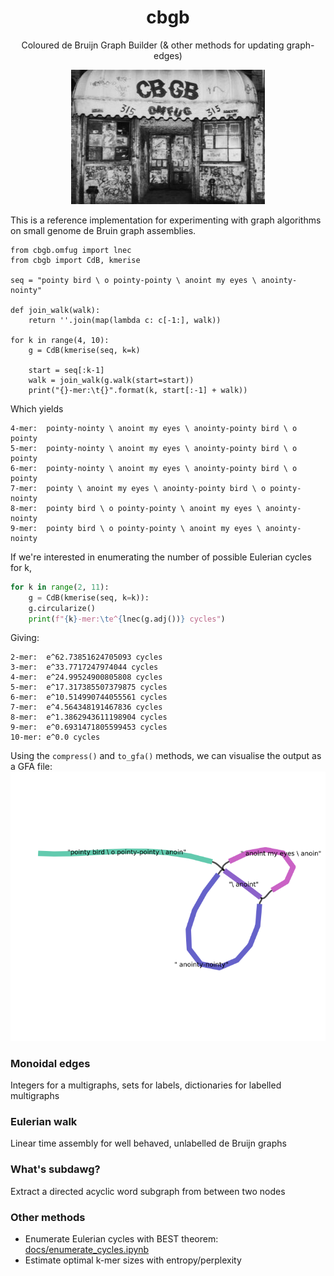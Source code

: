 <div class="title-block" style="text-align: center;" align="center">

# cbgb
Coloured de Bruijn Graph Builder (& other methods for updating graph-edges)

![CBGB OMGFUG](docs/cbgb.jpg)

</div>

This is a reference implementation for experimenting with graph algorithms on small
genome de Bruin graph assemblies.

```python3
from cbgb.omfug import lnec
from cbgb import CdB, kmerise

seq = "pointy bird \ o pointy-pointy \ anoint my eyes \ anointy-nointy"

def join_walk(walk):
    return ''.join(map(lambda c: c[-1:], walk))

for k in range(4, 10):
    g = CdB(kmerise(seq, k=k)

    start = seq[:k-1]
    walk = join_walk(g.walk(start=start))
    print("{}-mer:\t{}".format(k, start[:-1] + walk))
```
Which yields
```
4-mer:	pointy-nointy \ anoint my eyes \ anointy-pointy bird \ o pointy
5-mer:	pointy-nointy \ anoint my eyes \ anointy-pointy bird \ o pointy
6-mer:	pointy-nointy \ anoint my eyes \ anointy-pointy bird \ o pointy
7-mer:	pointy \ anoint my eyes \ anointy-pointy bird \ o pointy-nointy
8-mer:	pointy bird \ o pointy-pointy \ anoint my eyes \ anointy-nointy
9-mer:	pointy bird \ o pointy-pointy \ anoint my eyes \ anointy-nointy
``` 
If we're interested in enumerating the number of possible Eulerian cycles
for k,
```python
for k in range(2, 11):
    g = CdB(kmerise(seq, k=k)):
    g.circularize()
    print(f"{k}-mer:\te^{lnec(g.adj())} cycles")
```

Giving:

```
2-mer:	e^62.73851624705093 cycles
3-mer:	e^33.7717247974044 cycles
4-mer:	e^24.99524900805808 cycles
5-mer:	e^17.317385507379875 cycles
6-mer:	e^10.514990744055561 cycles
7-mer:	e^4.564348191467836 cycles
8-mer:	e^1.3862943611198904 cycles
9-mer:	e^0.6931471805599453 cycles
10-mer:	e^0.0 cycles
```

Using the `compress()` and `to_gfa()` methods, we can visualise the output as a GFA file: ![Pointy bird alignment for k=9](docs/mergedbird.png)

### Monoidal edges
Integers for a multigraphs, sets for labels, dictionaries for labelled multigraphs

### Eulerian walk
Linear time assembly for well behaved, unlabelled de Bruijn graphs

### What's subdawg?
Extract a directed acyclic word subgraph from between two nodes

### Other methods
  * Enumerate Eulerian cycles with BEST theorem: [docs/enumerate_cycles.ipynb](docs/enumerate_cycles.ipynb)
  * Estimate optimal k-mer sizes with entropy/perplexity
